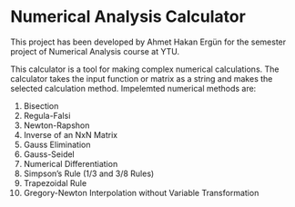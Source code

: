 # Numerical Analysis Calculator

This project has been developed by Ahmet Hakan Ergün for the semester project of Numerical Analysis course at YTU. 

This calculator is a tool for making complex numerical calculations. The calculator takes the input function or matrix as a string and makes the selected calculation method. Impelemted numerical methods are:
1. Bisection
2. Regula-Falsi
3. Newton-Rapshon
4. Inverse of an NxN Matrix
5. Gauss Elimination
6. Gauss-Seidel
7. Numerical Differentiation
8. Simpson’s Rule (1/3 and 3/8 Rules)
9. Trapezoidal Rule
10. Gregory-Newton Interpolation without Variable Transformation